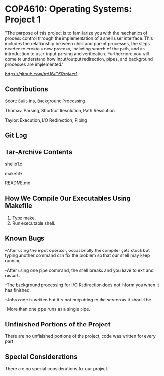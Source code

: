 # COP4610: Operating Systems: Project 1
"The purpose of this project is to familiarize you with the mechanics of process control through the implementation of a shell user interface. This includes the relationship between child and parent processes, the steps needed to create a new process, including search of the path, and an introduction to user-input parsing and verification. Furthermore,you will come to understand how input/output redirection, pipes, and background processes are implemented."

https://github.com/trd16/OSProject1


Contributions
-------------
Scott: Built-Ins, Background Processing

Thomas: Parsing, Shortcut Resolution, Path Resolution

Taylor: Execution, I/O Redirection, Piping

Git Log
------------


Tar-Archive Contents
--------------------
shellp1.c

makefile

README.md

How We Compile Our Executables Using Makefile
---------------------------------------------
1. Type make.
2. Run executable shell.

Known Bugs
-----------
-After using the input operator, occasionally the compiler gets stuck but typing another command can fix the problem so that our shell may keep running.

-After using one pipe command, the shell breaks and you have to exit and restart.

-The background processing for I/O Redirection does not inform you when it has finished.

-Jobs code is written but it is not outputting to the screen as it should be.

-More than one pipe runs as a single pipe.

Unfinished Portions of the Project
------------------------------------
There are no unfinished portions of the project, code was written for every part.

Special Considerations
------------------------
There are no special considerations for our project.
